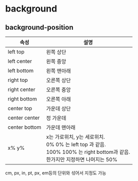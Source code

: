 # background

## background-position

| 속성 | 설명 |
|--|--|
| left top | 왼쪽 상단 |
| left center |  왼쪽 중앙  |
| left bottom | 왼쪽 맨아래 |
| right top | 오른쪽 상단 |
| right center | 오른쪽 중앙 |
| right bottom | 오른쪽 아래 |
| center top | 가운데 상단 |
| center center | 정 가운데 |
| center bottom | 가운데 맨아래 |
| x% y% | x는 가로위치, y는 세로위치. <br/> 0% 0% 는 left top 과 같음.<br/> 100% 100% 는 right bottom과 같음.<br/> 한가지만 지정하면 나머지는 50% |

cm, px, in, pt, px, em등의 단위와 섞어서 지정도 가능